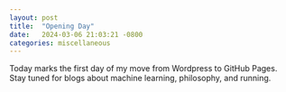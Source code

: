 ```yaml
---
layout: post
title:  "Opening Day"
date:   2024-03-06 21:03:21 -0800
categories: miscellaneous
---
```

Today marks the first day of my move from Wordpress to GitHub Pages. Stay tuned for blogs about machine learning, philosophy, and running.    
